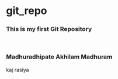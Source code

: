 # git_repo
<h3>This is my first Git Repository</h3><br>
<h3>Madhuradhipate Akhilam Madhuram</h3> 
kaj rasiya 
